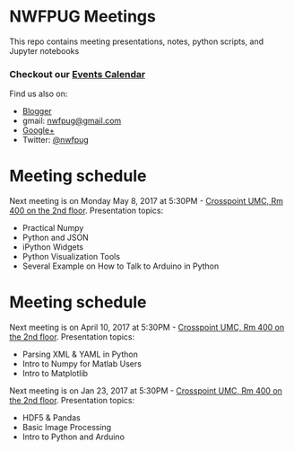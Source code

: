 # NWFPUG Meetings
This repo contains meeting presentations, notes, python scripts, and Jupyter notebooks

### Checkout our [Events Calendar](https://nwfpug.github.io/meetings/)
Find us also on: 
- [Blogger](https://nwfpug.blogspot.com)
- gmail: <nwfpug@gmail.com>
- [Google+](https://plus.google.com/u/0/111818910909600186075)
- Twitter: [@nwfpug](https://twitter.com/nwfpug)



# Meeting schedule
Next meeting is on Monday May 8, 2017 at 5:30PM - [Crosspoint UMC, Rm 400 on the 2nd floor](https://www.google.com/maps/place/214+Partin+Dr+S,+Niceville,+FL+32578/@30.5179801,-86.4835571,20z/data=!4m18!1m12!4m11!1m3!2m2!1d-86.4839138!2d30.5181194!1m6!1m2!1s0x889169999ec31971:0xcd25aa67d5a2c469!2s214+Partin+Dr+S,+Niceville,+FL+32578!2m2!1d-86.4835566!2d30.5179335!3m4!1s0x889169999ec31971:0xcd25aa67d5a2c469!8m2!3d30.5179335!4d-86.4835566). Presentation topics:  
  - Practical Numpy 
  - Python and JSON
  - iPython Widgets
  - Python Visualization Tools
  - Several Example on How to Talk to Arduino in Python



# Meeting schedule
Next meeting is on April 10, 2017 at 5:30PM - [Crosspoint UMC, Rm 400 on the 2nd floor](https://www.google.com/maps/place/214+Partin+Dr+S,+Niceville,+FL+32578/@30.5179801,-86.4835571,20z/data=!4m18!1m12!4m11!1m3!2m2!1d-86.4839138!2d30.5181194!1m6!1m2!1s0x889169999ec31971:0xcd25aa67d5a2c469!2s214+Partin+Dr+S,+Niceville,+FL+32578!2m2!1d-86.4835566!2d30.5179335!3m4!1s0x889169999ec31971:0xcd25aa67d5a2c469!8m2!3d30.5179335!4d-86.4835566). Presentation topics:  
  - Parsing XML & YAML in Python
  - Intro to Numpy for Matlab Users
  - Intro to Matplotlib

Next meeting is on Jan 23, 2017 at 5:30PM - [Crosspoint UMC, Rm 400 on the 2nd floor](https://www.google.com/maps/place/214+Partin+Dr+S,+Niceville,+FL+32578/@30.5179801,-86.4835571,20z/data=!4m18!1m12!4m11!1m3!2m2!1d-86.4839138!2d30.5181194!1m6!1m2!1s0x889169999ec31971:0xcd25aa67d5a2c469!2s214+Partin+Dr+S,+Niceville,+FL+32578!2m2!1d-86.4835566!2d30.5179335!3m4!1s0x889169999ec31971:0xcd25aa67d5a2c469!8m2!3d30.5179335!4d-86.4835566). Presentation topics:  
  - HDF5 & Pandas
  - Basic Image Processing
  - Intro to Python and Arduino
